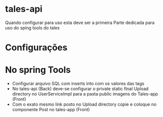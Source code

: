 # tales-api
Quando configurar para uso esta deve ser a primeira
Parte dedicada para uso do sping tools do tales

# Configurações


# No spring Tools
- Configurar arquivo SQL com inserts into com os valores das tags
- No tales-api (Back) deve-se configurar o private static final Upload directory no UserServiceImpl para a pasta public imagens do Tales-app (Front)
- Com o exato mesmo link posto no Upload directory copie e coloque no componente Post no tales-app (Front)
